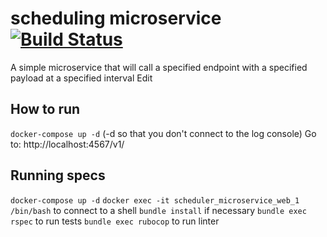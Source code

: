 # scheduling microservice [![Build Status](https://travis-ci.org/TPei/scheduler_microservice.svg?branch=develop)](https://travis-ci.org/TPei/scheduler_microservice)
A simple microservice that will call a specified endpoint with a specified payload at a specified interval Edit


## How to run
`docker-compose up -d` (-d so that you don't connect to the log console)
Go to: http://localhost:4567/v1/

## Running specs
`docker-compose up -d`
`docker exec -it scheduler_microservice_web_1 /bin/bash` to connect to a shell
`bundle install` if necessary
`bundle exec rspec` to run tests
`bundle exec rubocop` to run linter
